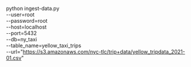 python ingest-data.py \
--user=root \
--password=root \
--host=localhost \
--port=5432 \
--db=ny_taxi \
--table_name=yellow_taxi_trips\
--url="https://s3.amazonaws.com/nyc-tlc/trip+data/yellow_tripdata_2021-01.csv"